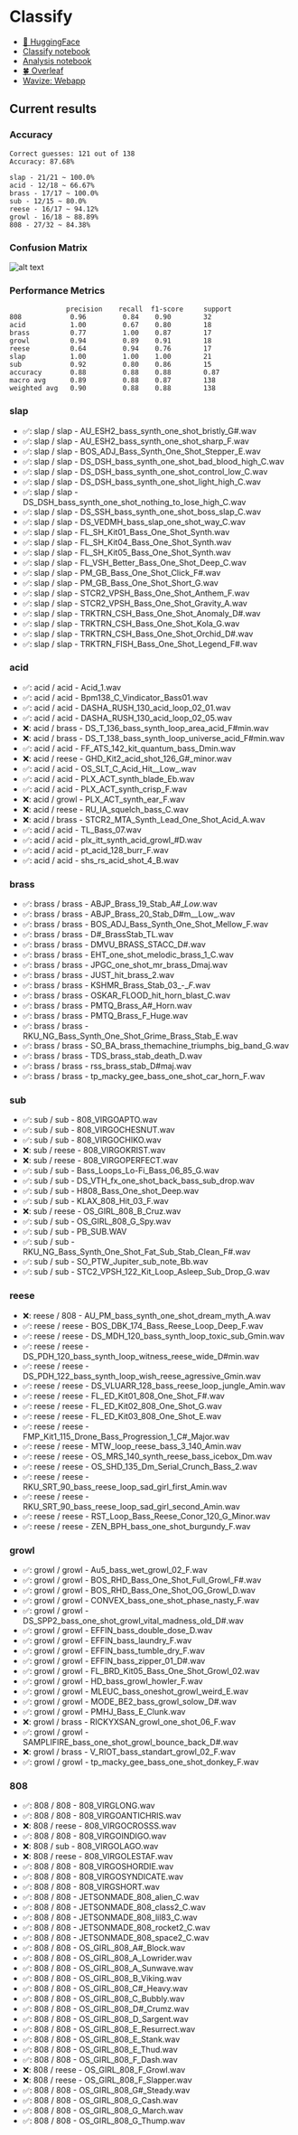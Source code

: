 # Classify
- [🤗 HuggingFace](https://huggingface.co/TheDuyx)
- [Classify notebook](https://colab.research.google.com/drive/1w3ec_ry5XV4yTZ-v3HO-gWzp1hAJdx9_?usp=sharing)
- [Analysis notebook](https://colab.research.google.com/drive/1S24Ljh89GjxLtmrfNbjkxF2DoWJBnaJF?usp=sharing)
- [🍀 Overleaf](https://github.com/ThaDuyx/overleaf)
- [Wavize: Webapp](https://github.com/ThaDuyx/wavize)

## Current results
### Accuracy
```
Correct guesses: 121 out of 138
Accuracy: 87.68%

slap - 21/21 ~ 100.0%
acid - 12/18 ~ 66.67%
brass - 17/17 ~ 100.0%
sub - 12/15 ~ 80.0%
reese - 16/17 ~ 94.12%
growl - 16/18 ~ 88.89%
808 - 27/32 ~ 84.38%
```
### Confusion Matrix
![alt text](https://github.com/ThaDuyx/Classify/blob/dev/main/evaluate/confusion_matrix.png?raw=true)

### Performance Metrics
```
              precision    recall  f1-score     support
808            0.96         0.84    0.90        32
acid           1.00         0.67    0.80        18
brass          0.77         1.00    0.87        17
growl          0.94         0.89    0.91        18
reese          0.64         0.94    0.76        17
slap           1.00         1.00    1.00        21
sub            0.92         0.80    0.86        15
accuracy       0.88         0.88    0.88        0.87
macro avg      0.89         0.88    0.87        138
weighted avg   0.90         0.88    0.88        138
```
### slap
- ✅: slap / slap - AU_ESH2_bass_synth_one_shot_bristly_G#.wav
- ✅: slap / slap - AU_ESH2_bass_synth_one_shot_sharp_F.wav
- ✅: slap / slap - BOS_ADJ_Bass_Synth_One_Shot_Stepper_E.wav
- ✅: slap / slap - DS_DSH_bass_synth_one_shot_bad_blood_high_C.wav
- ✅: slap / slap - DS_DSH_bass_synth_one_shot_control_low_C.wav
- ✅: slap / slap - DS_DSH_bass_synth_one_shot_light_high_C.wav
- ✅: slap / slap - DS_DSH_bass_synth_one_shot_nothing_to_lose_high_C.wav
- ✅: slap / slap - DS_SSH_bass_synth_one_shot_boss_slap_C.wav
- ✅: slap / slap - DS_VEDMH_bass_slap_one_shot_way_C.wav
- ✅: slap / slap - FL_SH_Kit01_Bass_One_Shot_Synth.wav
- ✅: slap / slap - FL_SH_Kit04_Bass_One_Shot_Synth.wav
- ✅: slap / slap - FL_SH_Kit05_Bass_One_Shot_Synth.wav
- ✅: slap / slap - FL_VSH_Better_Bass_One_Shot_Deep_C.wav
- ✅: slap / slap - PM_GB_Bass_One_Shot_Click_F#.wav
- ✅: slap / slap - PM_GB_Bass_One_Shot_Short_G.wav
- ✅: slap / slap - STCR2_VPSH_Bass_One_Shot_Anthem_F.wav
- ✅: slap / slap - STCR2_VPSH_Bass_One_Shot_Gravity_A.wav
- ✅: slap / slap - TRKTRN_CSH_Bass_One_Shot_Anomaly_D#.wav
- ✅: slap / slap - TRKTRN_CSH_Bass_One_Shot_Kola_G.wav
- ✅: slap / slap - TRKTRN_CSH_Bass_One_Shot_Orchid_D#.wav
- ✅: slap / slap - TRKTRN_FISH_Bass_One_Shot_Legend_F#.wav

### acid
- ✅: acid / acid - Acid_1.wav
- ✅: acid / acid - Bpm138_C_Vindicator_Bass01.wav
- ✅: acid / acid - DASHA_RUSH_130_acid_loop_02_01.wav
- ✅: acid / acid - DASHA_RUSH_130_acid_loop_02_05.wav
- ❌: acid / brass - DS_T_136_bass_synth_loop_area_acid_F#min.wav
- ❌: acid / brass - DS_T_138_bass_synth_loop_universe_acid_F#min.wav
- ✅: acid / acid - FF_ATS_142_kit_quantum_bass_Dmin.wav
- ❌: acid / reese - GHD_Kit2_acid_shot_126_G#_minor.wav
- ✅: acid / acid - OS_SLT_C_Acid_Hit__Low_.wav
- ✅: acid / acid - PLX_ACT_synth_blade_Eb.wav
- ✅: acid / acid - PLX_ACT_synth_crisp_F.wav
- ❌: acid / growl - PLX_ACT_synth_ear_F.wav
- ❌: acid / reese - RU_IA_squelch_bass_C.wav
- ❌: acid / brass - STCR2_MTA_Synth_Lead_One_Shot_Acid_A.wav
- ✅: acid / acid - TL_Bass_07.wav
- ✅: acid / acid - plx_itt_synth_acid_growl_#D.wav
- ✅: acid / acid - pt_acid_128_burr_F.wav
- ✅: acid / acid - shs_rs_acid_shot_4_B.wav

### brass
- ✅: brass / brass - ABJP_Brass_19_Stab_A#__Low_.wav
- ✅: brass / brass - ABJP_Brass_20_Stab_D#m__Low_.wav
- ✅: brass / brass - BOS_ADJ_Bass_Synth_One_Shot_Mellow_F.wav
- ✅: brass / brass - D#_BrassStab_TL.wav
- ✅: brass / brass - DMVU_BRASS_STACC_D#.wav
- ✅: brass / brass - EHT_one_shot_melodic_brass_1_C.wav
- ✅: brass / brass - JPGC_one_shot_mr_brass_Dmaj.wav
- ✅: brass / brass - JUST_hit_brass_2.wav
- ✅: brass / brass - KSHMR_Brass_Stab_03_-__F_.wav
- ✅: brass / brass - OSKAR_FLOOD_hit_horn_blast_C.wav
- ✅: brass / brass - PMTQ_Brass_A#_Horn.wav
- ✅: brass / brass - PMTQ_Brass_F_Huge.wav
- ✅: brass / brass - RKU_NG_Bass_Synth_One_Shot_Grime_Brass_Stab_E.wav
- ✅: brass / brass - SO_BA_brass_themachine_triumphs_big_band_G.wav
- ✅: brass / brass - TDS_brass_stab_death_D.wav
- ✅: brass / brass - rss_brass_stab_D#maj.wav
- ✅: brass / brass - tp_macky_gee_bass_one_shot_car_horn_F.wav

### sub
- ✅: sub / sub - 808_VIRGOAPTO.wav
- ✅: sub / sub - 808_VIRGOCHESNUT.wav
- ✅: sub / sub - 808_VIRGOCHIKO.wav
- ❌: sub / reese - 808_VIRGOKRIST.wav
- ❌: sub / reese - 808_VIRGOPERFECT.wav
- ✅: sub / sub - Bass_Loops_Lo-Fi_Bass_06_85_G.wav
- ✅: sub / sub - DS_VTH_fx_one_shot_back_bass_sub_drop.wav
- ✅: sub / sub - H808_Bass_One_shot_Deep.wav
- ✅: sub / sub - KLAX_808_Hit_03_F.wav
- ❌: sub / reese - OS_GIRL_808_B_Cruz.wav
- ✅: sub / sub - OS_GIRL_808_G_Spy.wav
- ✅: sub / sub - PB_SUB.WAV
- ✅: sub / sub - RKU_NG_Bass_Synth_One_Shot_Fat_Sub_Stab_Clean_F#.wav
- ✅: sub / sub - SO_PTW_Jupiter_sub_note_Bb.wav
- ✅: sub / sub - STC2_VPSH_122_Kit_Loop_Asleep_Sub_Drop_G.wav

### reese
- ❌: reese / 808 - AU_PM_bass_synth_one_shot_dream_myth_A.wav
- ✅: reese / reese - BOS_DBK_174_Bass_Reese_Loop_Deep_F.wav
- ✅: reese / reese - DS_MDH_120_bass_synth_loop_toxic_sub_Gmin.wav
- ✅: reese / reese - DS_PDH_120_bass_synth_loop_witness_reese_wide_D#min.wav
- ✅: reese / reese - DS_PDH_122_bass_synth_loop_wish_reese_agressive_Gmin.wav
- ✅: reese / reese - DS_VLUARR_128_bass_reese_loop_jungle_Amin.wav
- ✅: reese / reese - FL_ED_Kit01_808_One_Shot_F#.wav
- ✅: reese / reese - FL_ED_Kit02_808_One_Shot_G.wav
- ✅: reese / reese - FL_ED_Kit03_808_One_Shot_E.wav
- ✅: reese / reese - FMP_Kit1_115_Drone_Bass_Progression_1_C#_Major.wav
- ✅: reese / reese - MTW_loop_reese_bass_3_140_Amin.wav
- ✅: reese / reese - OS_MRS_140_synth_reese_bass_icebox_Dm.wav
- ✅: reese / reese - OS_SHD_135_Dm_Serial_Crunch_Bass_2.wav
- ✅: reese / reese - RKU_SRT_90_bass_reese_loop_sad_girl_first_Amin.wav
- ✅: reese / reese - RKU_SRT_90_bass_reese_loop_sad_girl_second_Amin.wav
- ✅: reese / reese - RST_Loop_Bass_Reese_Conor_120_G_Minor.wav
- ✅: reese / reese - ZEN_BPH_bass_one_shot_burgundy_F.wav

### growl
- ✅: growl / growl - Au5_bass_wet_growl_02_F.wav
- ✅: growl / growl - BOS_RHD_Bass_One_Shot_Full_Growl_F#.wav
- ✅: growl / growl - BOS_RHD_Bass_One_Shot_OG_Growl_D.wav
- ✅: growl / growl - CONVEX_bass_one_shot_phase_nasty_F.wav
- ✅: growl / growl - DS_SPP2_bass_one_shot_growl_vital_madness_old_D#.wav
- ✅: growl / growl - EFFIN_bass_double_dose_D.wav
- ✅: growl / growl - EFFIN_bass_laundry_F.wav
- ✅: growl / growl - EFFIN_bass_tumble_dry_F.wav
- ✅: growl / growl - EFFIN_bass_zipper_01_D#.wav
- ✅: growl / growl - FL_BRD_Kit05_Bass_One_Shot_Growl_02.wav
- ✅: growl / growl - HD_bass_growl_howler_F.wav
- ✅: growl / growl - MLEUC_bass_oneshot_growl_weird_E.wav
- ✅: growl / growl - MODE_BE2_bass_growl_solow_D#.wav
- ✅: growl / growl - PMHJ_Bass_E_Clunk.wav
- ❌: growl / brass - RICKYXSAN_growl_one_shot_06_F.wav
- ✅: growl / growl - SAMPLIFIRE_bass_one_shot_growl_bounce_back_D#.wav
- ❌: growl / brass - V_RIOT_bass_standart_growl_02_F.wav
- ✅: growl / growl - tp_macky_gee_bass_one_shot_donkey_F.wav

### 808
- ✅: 808 / 808 - 808_VIRGLONG.wav
- ✅: 808 / 808 - 808_VIRGOANTICHRIS.wav
- ❌: 808 / reese - 808_VIRGOCROSSS.wav
- ✅: 808 / 808 - 808_VIRGOINDIGO.wav
- ❌: 808 / sub - 808_VIRGOLAGO.wav
- ❌: 808 / reese - 808_VIRGOLESTAF.wav
- ✅: 808 / 808 - 808_VIRGOSHORDIE.wav
- ✅: 808 / 808 - 808_VIRGOSYNDICATE.wav
- ✅: 808 / 808 - 808_VIRGSHORT.wav
- ✅: 808 / 808 - JETSONMADE_808_alien_C.wav
- ✅: 808 / 808 - JETSONMADE_808_class2_C.wav
- ✅: 808 / 808 - JETSONMADE_808_lil83_C.wav
- ✅: 808 / 808 - JETSONMADE_808_rocket2_C.wav
- ✅: 808 / 808 - JETSONMADE_808_space2_C.wav
- ✅: 808 / 808 - OS_GIRL_808_A#_Block.wav
- ✅: 808 / 808 - OS_GIRL_808_A_Lowrider.wav
- ✅: 808 / 808 - OS_GIRL_808_A_Sunwave.wav
- ✅: 808 / 808 - OS_GIRL_808_B_Viking.wav
- ✅: 808 / 808 - OS_GIRL_808_C#_Heavy.wav
- ✅: 808 / 808 - OS_GIRL_808_C_Bubbly.wav
- ✅: 808 / 808 - OS_GIRL_808_D#_Crumz.wav
- ✅: 808 / 808 - OS_GIRL_808_D_Sargent.wav
- ✅: 808 / 808 - OS_GIRL_808_E_Resurrect.wav
- ✅: 808 / 808 - OS_GIRL_808_E_Stank.wav
- ✅: 808 / 808 - OS_GIRL_808_E_Thud.wav
- ✅: 808 / 808 - OS_GIRL_808_F_Dash.wav
- ❌: 808 / reese - OS_GIRL_808_F_Growl.wav
- ❌: 808 / reese - OS_GIRL_808_F_Slapper.wav
- ✅: 808 / 808 - OS_GIRL_808_G#_Steady.wav
- ✅: 808 / 808 - OS_GIRL_808_G_Cash.wav
- ✅: 808 / 808 - OS_GIRL_808_G_March.wav
- ✅: 808 / 808 - OS_GIRL_808_G_Thump.wav

